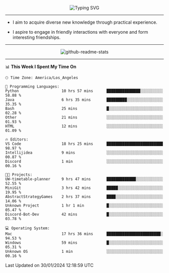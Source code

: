 <p align="center">
  <img src="https://readme-typing-svg.demolab.com?font=Fira+Code&weight=500&size=32&duration=2500&pause=1600&center=true&vCenter=true&random=false&width=1024&height=64&lines=Hi+there+%F0%9F%91%8B;I'm+delighted+you+could+make+it+here+%F0%9F%8E%89;I'm+Harry%2C+a+college+student+still+finding+my+way" alt="Typing SVG" />
</p>


---


- I aim to acquire diverse new knowledge through practical experience.

- I aspire to engage in friendly interactions with everyone and form interesting friendships.


---


<p align="center">
  <img src="https://github-readme-stats.vercel.app/api?username=Harry-Jing&show_icons=true" alt="github-readme-stats"/>
</p>


---

<!--START_SECTION:waka-->
📊 **This Week I Spent My Time On** 

```text
🕑︎ Time Zone: America/Los_Angeles

💬 Programming Languages: 
Python                   10 hrs 57 mins      ███████████████░░░░░░░░░░   58.88 % 
Java                     6 hrs 35 mins       █████████░░░░░░░░░░░░░░░░   35.35 % 
Bash                     25 mins             █░░░░░░░░░░░░░░░░░░░░░░░░   02.28 % 
Other                    21 mins             ░░░░░░░░░░░░░░░░░░░░░░░░░   01.93 % 
HTML                     12 mins             ░░░░░░░░░░░░░░░░░░░░░░░░░   01.09 % 

🔥 Editors: 
VS Code                  18 hrs 25 mins      █████████████████████████   98.97 % 
Intellijidea             9 mins              ░░░░░░░░░░░░░░░░░░░░░░░░░   00.87 % 
Discord                  1 min               ░░░░░░░░░░░░░░░░░░░░░░░░░   00.16 % 

🐱‍💻 Projects: 
UW-timetable-planner     9 hrs 47 mins       █████████████░░░░░░░░░░░░   52.55 % 
MiniGit                  3 hrs 42 mins       █████░░░░░░░░░░░░░░░░░░░░   19.95 % 
AbstractStrategyGames    2 hrs 37 mins       ████░░░░░░░░░░░░░░░░░░░░░   14.06 % 
Unknown Project          1 hr 1 min          █░░░░░░░░░░░░░░░░░░░░░░░░   05.47 % 
Discord-Bot-Dev          42 mins             █░░░░░░░░░░░░░░░░░░░░░░░░   03.78 % 

💻 Operating System: 
Mac                      17 hrs 36 mins      ████████████████████████░   94.53 % 
Windows                  59 mins             █░░░░░░░░░░░░░░░░░░░░░░░░   05.31 % 
Unknown OS               1 min               ░░░░░░░░░░░░░░░░░░░░░░░░░   00.16 % 
```


 Last Updated on 30/01/2024 12:18:59 UTC
<!--END_SECTION:waka-->
